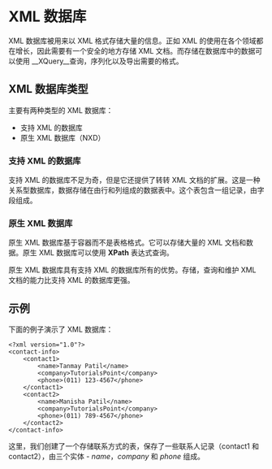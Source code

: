 # XML 数据库

XML 数据库被用来以 XML 格式存储大量的信息。正如 XML 的使用在各个领域都在增长，因此需要有一个安全的地方存储 XML 文档。而存储在数据库中的数据可以使用 __XQuery__查询，序列化以及导出需要的格式。

## XML 数据库类型

主要有两种类型的 XML 数据库：

- 支持 XML 的数据库
- 原生 XML 数据库（NXD）

### 支持 XML 的数据库

支持 XML 的数据库不足为奇，但是它还提供了转转 XML 文档的扩展。这是一种关系型数据库，数据存储在由行和列组成的数据表中。这个表包含一组记录，由字段组成。

### 原生 XML 数据库

原生 XML 数据库基于容器而不是表格格式。它可以存储大量的 XML 文档和数据。原生 XML 数据库可以使用 __XPath__ 表达式查询。

原生 XML 数据库具有支持 XML 的数据库所有的优势。存储，查询和维护 XML 文档的能力比支持 XML 的数据库更强。

## 示例

下面的例子演示了 XML 数据库：

```
<?xml version="1.0"?>
<contact-info>
	<contact1>
		<name>Tanmay Patil</name>
		<company>TutorialsPoint</company>
		<phone>(011) 123-4567</phone>
	</contact1>
	<contact2>
		<name>Manisha Patil</name>
		<company>TutorialsPoint</company>
		<phone>(011) 789-4567</phone>
	</contact2>
</contact-info>
```

这里，我们创建了一个存储联系方式的表，保存了一些联系人记录（contact1 和 contact2），由三个实体 - _name_，_company_ 和 _phone_ 组成。